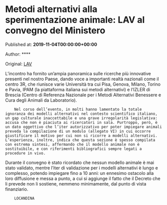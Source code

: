 
# Metodi alternativi alla sperimentazione animale: LAV al convegno del Ministero

Published at: **2019-11-04T00:00:00+00:00**

Author: ****

Original: [LAV](https://www.lav.it/news/metodi-alternativi-convegno)

L’incontro ha fornito un’ampia panoramica sulle ricerche più innovative presenti nel nostro Paese, dando voce a importanti realtà nazionali come il centro 3R, che riunisce varie Università tra cui Pisa, Genova, Milano, Torino e Pavia, IPAM (la piattaforma italiana sui metodi alternativi) e l’IZLER di Brescia (Centro di Referenza Nazionale per i Metodi Alternativi Benessere e Cura degli Animali da Laboratorio).

        Nel corso dell’evento, in molti hanno lamentato la totale ignoranza dei modelli alternativi nel contesto scientifico italiano, un gap culturale inaccettabile e una grave irregolarità legislativa: accusa che non è piaciuta ai ricercatori in sala. Purtroppo, però, è un dato oggettivo che l’iter autorizzativo per poter impiegare animali preveda la compilazione di un modulo (allegato VI) in cui occorre giustificare il motivo per cui non si ricorre a modelli alternativi. L’esperienza, inoltre, indica che questa sezione è spesso compilata con estrema sintesi, affermando che il modello animale non è sostituibile, e con riferimenti bibliografici sempre legati a procedure in vivo.
      
Durante il convegno è stato ricordato che nessun modello animale è mai stato validato, mentre l’iter di validazione per i modelli alternativi è lungo e complesso, potendo impiegare fino a 10 anni: un ennesimo ostacolo alla loro diffusione e messa a punto, a cui si aggiunge il fatto che il Decreto che li prevede non li sostiene, nemmeno minimamente, dal punto di vista finanziario.

        LOCANDINA
      
